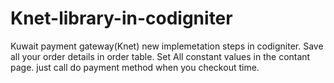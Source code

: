 # Knet-library-in-codigniter
Kuwait payment gateway(Knet) new implemetation steps in codigniter. 
Save all your order details in order table.
Set All constant values in the contant page.
just call do payment method when you checkout time.
